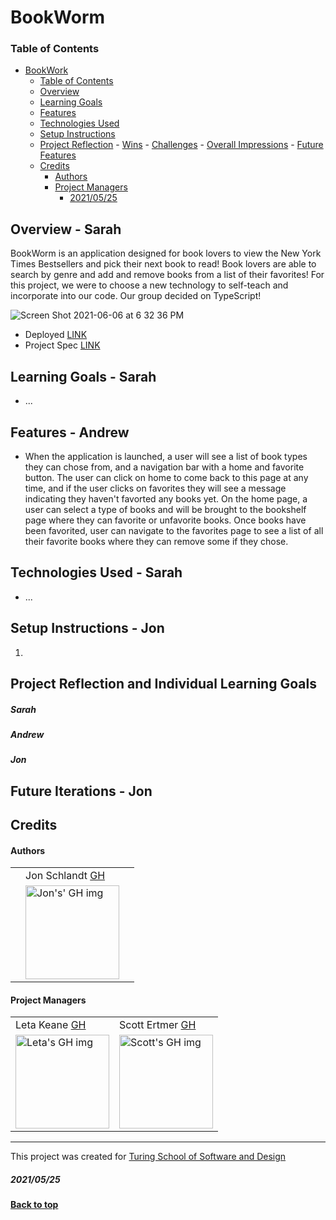 # BookWorm

### Table of Contents
- [BookWork](#bookworm)
    - [Table of Contents](#table-of-contents)
  - [Overview](#overview)
  - [Learning Goals](#learning-goals)
  - [Features](#features)
  - [Technologies Used](#technologies-used)
  - [Setup Instructions](#setup-instructions)
  - [Project Reflection](#project-reflection)
        - [Wins](#wins)
        - [Challenges](#challenges)
        - [Overall Impressions](#overall-impressions)
        - [Future Features](#future-features)
  - [Credits](#credits)
      - [Authors](#authors)
      - [Project Managers](#project-managers)
        - [2021/05/25](#20210525)

## Overview - Sarah

BookWorm is an application designed for book lovers to view the New York Times Bestsellers and pick their next book to read! Book lovers are able to search by genre and add and remove books from a list of their favorites!  For this project, we were to choose a new technology to self-teach and incorporate into our code.  Our group decided on TypeScript!


![Screen Shot 2021-06-06 at 6 32 36 PM](https://user-images.githubusercontent.com/27929330/120942237-942a0100-c6f5-11eb-9cff-eeab6dd6241b.png)

- Deployed [LINK](https://bookworm-2102.herokuapp.com/)
- Project Spec [LINK](https://frontend.turing.edu/projects/module-3/stretch.html)

## Learning Goals - Sarah
- ...

## Features - Andrew
- When the application is launched, a user will see a list of book types they can chose from, and a navigation bar with a home and favorite button. The user can click on home to come back to this page at any time, and if the user clicks on favorites they will see a message indicating they haven't favorted any books yet. On the home page, a user can select a type of books and will be brought to the bookshelf page where they can favorite or unfavorite books. Once books have been favorited, user can navigate to the favorites page to see a list of all their favorite books where they can remove some if they chose.



## Technologies Used - Sarah
- ...

## Setup Instructions - Jon
1.

## Project Reflection and Individual Learning Goals
##### Sarah

##### Andrew

##### Jon

## Future Iterations - Jon

## Credits
#### Authors
<table>
  <tr>
    <td></td>
    <td> Jon Schlandt <a href="https://github.com/jon-schlandt">GH</td>
    <td></td>
  </tr>
  <td>
  </td>  
  <td>
    <img src="https://avatars.githubusercontent.com/u/75702270?v=4" alt="Jon's' GH img"
  width="150" height="auto" />
  </td>
  <td>
  </td>
</table>

#### Project Managers
<table>
  <tr>
    <td> Leta Keane <a href="https://github.com/letakeane">GH</td>
    <td> Scott Ertmer <a href="https://github.com/sertmer">GH</td>
  </tr>
  <td>
    <img src="https://avatars.githubusercontent.com/u/22563791?v=4" alt="Leta's GH img"
 width="150" height="auto" />
 </td>
  <td>
    <img src="https://avatars.githubusercontent.com/u/49926352?v=4" alt="Scott's GH img"
 width="150" height="auto" />
 </td>
</table>

**************************************************************************
This project was created for [Turing School of Software and Design](https://turing.io/)
##### 2021/05/25
**[Back to top](#table-of-contents)**
